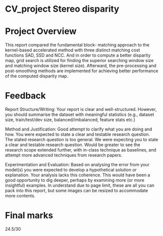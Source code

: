 # CV_project Stereo disparity


# Project Overview
This report compared the fundamental block- matching approach to the kernel-based accelerated method with three distinct matching cost functions SAD, SSD and NCC. And in order to compute a better disparity map, grid search is utilized for finding the superior searching window size and matching window size (kernel size). Afterward, the pre-processing and post-smoothing methods are implemented for achieving better performance of the computed disparity map.


# Feedback
Report Structure/Writing: 
Your report is clear and well-structured. 
However, you should summarise the dataset with meaningful statistics (e.g., dataset size, train/test/dev size, balanced/imbalanced, feature stats etc.)


Method and Justification:
Good attempt to clarify what you are doing and how.
You were expected to state a clear and testable research question. The stated research question is too general. We were expecting you to state a clear and testable research question.
Would be greater to see the research scope extended further, with in-class technique as baselines, and attempt more advanced techniques from research papers.


Experimentation and Evaluation:
Based on analysing the error from your model(s) you were expected to develop a hypothetical solution or explanation. Your analysis lacks this coherence.
This would have been a good opportunity to dig deeper, perhaps by examining more (or more insightful) examples.
In understand due to page limit, these are all you can pack into this report, but some images can be resized to accommodate more contents.

# Final marks
24.5/30
